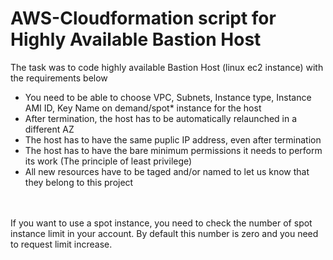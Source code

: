 # AWS-Cloudformation script for Highly Available Bastion Host
The task was to code highly available Bastion Host (linux ec2 instance) with the requirements below
- You need to be able to choose VPC, Subnets, Instance type, Instance AMI ID, Key Name on demand/spot* instance for the host
- After termination, the host has to be automatically relaunched in a different AZ
- The host has to have the same puplic IP address, even after termination
- The host has to have the bare minimum permissions it needs to perform its work (The principle of least privilege)
- All new resources have to be taged and/or named to let us know that they belong to this project
<br>
<br>
If you want to use a spot instance, you need to check the number of spot instance limit in your account. By default this number is zero and you need to request limit increase.
